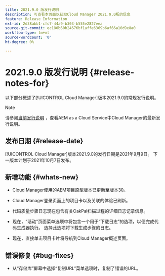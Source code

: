```yaml
---
title: 2021.9.0 版发行说明
description: 可查看本页面以获取Cloud Manager 2021.9.0版的信息
feature: Release Information
exl-id: 2d38abb1-cfc7-44a9-b303-b555e2827eea
source-git-commit: ec180b60b24676bf1affe6369b6af66a10d9e8a0
workflow-type: tm+mt
source-wordcount: '0'
ht-degree: 0%

---
```


# 2021.9.0 版发行说明 {#release-notes-for}

以下部分概述了[!UICONTROL Cloud Manager]版本2021.9.0的常规发行说明。

>[!NOTE]
>请参阅[当前发行说明](https://experienceleague.adobe.com/docs/experience-manager-cloud-service/onboarding/getting-access/release-notes-cloud-manager/release-notes-cm-current.html?lang=en#getting-access) ，查看AEM as a Cloud Service中Cloud Manager的最新发行说明。

## 发布日期 {#release-date}

[!UICONTROL Cloud Manager]版本2021.9.0的发行日期是2021年9月9日。
下一版本计划于2021年10月7日发布。

## 新增功能 {#whats-new}

* Cloud Manager使用的AEM项目原型版本已更新至版本30。

* Cloud Manager登录页面上的项目卡以及关联的体验已刷新。

* 代码质量步骤日志现在包含有关OakPal扫描过程的详细日志记录信息。

* 现在，“活动”页面菜单选项中将包含一个用于“下载日志”的选项，以便完成代码生成器执行。 选择此选项将下载生成步骤的日志。

* 现在，直接单击项目卡片将导航到Cloud Manager概述页面。

## 错误修复 {#bug-fixes}

* 从“存储库”屏幕中选择“复制URL”菜单选项时，复制了错误的URL。
